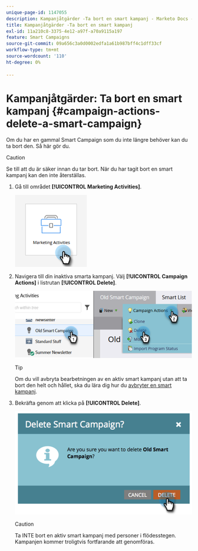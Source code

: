 ```yaml
---
unique-page-id: 1147055
description: Kampanjåtgärder -Ta bort en smart kampanj - Marketo Docs - Produktdokumentation
title: Kampanjåtgärder -Ta bort en smart kampanj
exl-id: 11a210c8-3375-4e12-a97f-a70a9115a197
feature: Smart Campaigns
source-git-commit: 09a656c3a0d0002edfa1a61b987bff4c1dff33cf
workflow-type: tm+mt
source-wordcount: '110'
ht-degree: 0%

---
```


# Kampanjåtgärder: Ta bort en smart kampanj {#campaign-actions-delete-a-smart-campaign}

Om du har en gammal Smart Campaign som du inte längre behöver kan du ta bort den. Så här gör du.

>[!CAUTION]
>
>Se till att du är säker innan du tar bort. När du har tagit bort en smart kampanj kan den inte återställas.

1. Gå till området **[!UICONTROL Marketing Activities]**.

   ![](assets/campaign-actions-delete-a-smart-campaign-1.png)

1. Navigera till din inaktiva smarta kampanj. Välj **[!UICONTROL Campaign Actions]** i listrutan **[!UICONTROL Delete]**.

   ![](assets/campaign-actions-delete-a-smart-campaign-2.png)

   >[!TIP]
   >
   >Om du vill avbryta bearbetningen av en aktiv smart kampanj utan att ta bort den helt och hållet, ska du lära dig hur du [avbryter en smart kampanj](/help/marketo/product-docs/core-marketo-concepts/smart-campaigns/using-smart-campaigns/abort-a-smart-campaign.md).

1. Bekräfta genom att klicka på **[!UICONTROL Delete]**.

   ![](assets/campaign-actions-delete-a-smart-campaign-3.png)

   >[!CAUTION]
   >
   >Ta INTE bort en aktiv smart kampanj med personer i flödesstegen. Kampanjen kommer troligtvis fortfarande att genomföras.
